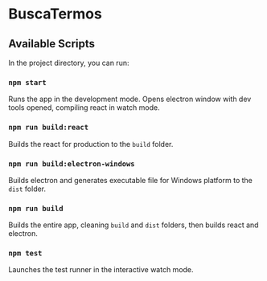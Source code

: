 # BuscaTermos

## Available Scripts

In the project directory, you can run:

### `npm start`

Runs the app in the development mode.
Opens electron window with dev tools opened, compiling react in watch mode.

### `npm run build:react`

Builds the react for production to the `build` folder.

### `npm run build:electron-windows`

Builds electron and generates executable file for Windows platform to the `dist` folder.

### `npm run build`

Builds the entire app, cleaning `build` and `dist` folders, then builds react and electron.

### `npm test`

Launches the test runner in the interactive watch mode.
